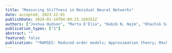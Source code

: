 ```yaml
---
title: "Measuring Stiffness in Residual Neural Networks"
date: accepted, 2023-12-01
publishDate: 2024-01-14T04:09:23.169351Z
authors: ["Joshua Hudson", "Marta D'Elia", "Habib N. Najm", "Khachik Sargsyan"]
publication_types: ["1"]
abstract: ""
featured: false
publication: "*RAMSES: Reduced order models; Approximation theory; Machine learning; Surrogates, Emulators and Simulators*"
---
```


